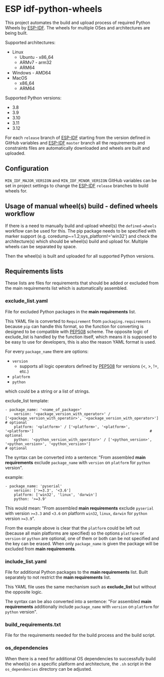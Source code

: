 # ESP idf-python-wheels

This project automates the build and upload process of required Python Wheels by [ESP-IDF]. The wheels for multiple OSes and architectures are being built.

Supported architectures:
* Linux
    - Ubuntu  - x86_64
    - ARMv7   - arm32
    - ARM64
* Windows     - AMD64
* MacOS
    - x86_64
    - ARM64

Supported Python versions:
* 3.8
* 3.9
* 3.10
* 3.11
* 3.12

For each `release` branch of [ESP-IDF] starting from the version defined in GitHub variables and [ESP-IDF] `master` branch all the requirements and constraints files are automatically downloaded and wheels are built and uploaded.


## Configuration
`MIN_IDF_MAJOR_VERSION` and `MIN_IDF_MINOR_VERSION` GitHub variables can be set in project settings
to change the [ESP-IDF] `release` branches to build wheels for.


## Usage of manual wheel(s) build - defined wheels workflow
If there is a need to manually build and upload wheel(s) the `defined-wheels` workflow can be used for this. The pip package needs to be specified with marker support (e.g. coredump~=1.2;sys_platform!='win32') and check the architecture(s) which should be wheel(s) build and upload for. Multiple wheels can be separated by space.

Then the wheel(s) is built and uploaded for all supported Python versions.


## Requirements lists
These lists are files for requirements that should be added or excluded from the main requirements list which is automatically assembled.

### exclude_list.yaml
File for excluded Python packages in the **main requirements** list.

This YAML file is converted to `Requirement` from `packaging.requirements` because `pip` can handle this format, so the function for converting is designed to be compatible with [PEP508](https://peps.python.org/pep-0508/) scheme.
The opposite logic of exclude_list is handled by the function itself, which means it is supposed to be easy to use for developers, this is also the reason YAML format is used.

For every `package_name` there are options:
* `version`
    - supports all logic operators defined by [PEP508](https://peps.python.org/pep-0508/) for versions (<, >, !=, etc.)
* `platform`
* `python`

which could be a string or a list of strings.

exclude_list template:

    - package_name: '<name_of_package>'
        version: '<package_version_with_operator>' / ['<package_version_with_operator>', '<package_version_with_operator>']     # optional
        platform: '<platform>' / ['<platform>', '<platform>', '<platform>']                                                     # optional
        python: '<python_version_with_operator>' / ['<python_version>', '<python_version>', '<python_version>']                                                     # optional

The syntax can be converted into a sentence: "From assembled **main requirements** exclude `package_name` with `version` on `platform` for `python` version".

example:

    - package_name: 'pyserial'
        version: ['>=3.3', '<3.6']
        platform: ['win32', 'linux', 'darwin']
        python: '>=3.9'

This would mean: "From assembled **main requirements** exclude `pyserial` with version `>=3.3` and `<3.6` on platform `win32`, `linux`, `darwin` for `python` version `>=3.9`".

From the example above is clear that the `platform` could be left out (because all main platforms are specified) so the options `platform` or `version` or `python` are optional, one of them or both can be not specified and the key can be erased. When only `package_name` is given the package will be excluded from **main requirements**.


### include_list.yaml
File for additional Python packages to the **main requirements** list. Built separately to not restrict the **main requirements** list.

This YAML file uses the same mechanism such as **exclude_list** but without the opposite logic.

The syntax can be also converted into a sentence: "For assembled **main requirements** additionally include `package_name` with `version` on `platform` for `python` version".


### build_requirements.txt
File for the requirements needed for the build process and the build script.

### os_dependencies
When there is a need for additional OS dependencies to successfully build the wheel(s) on a specific platform and architecture, the `.sh` script in the `os_dependencies` directory can be adjusted.


[ESP-IDF]: https://github.com/espressif/esp-idf
